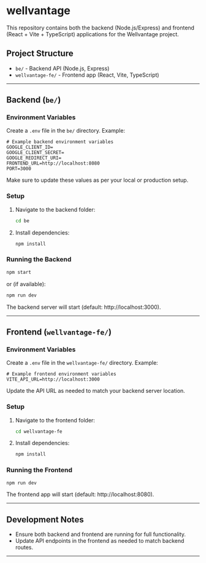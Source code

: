 # wellvantage

This repository contains both the backend (Node.js/Express) and frontend (React + Vite + TypeScript) applications for the Wellvantage project.

## Project Structure

- `be/` - Backend API (Node.js, Express)
- `wellvantage-fe/` - Frontend app (React, Vite, TypeScript)

---

## Backend (`be/`)

### Environment Variables

Create a `.env` file in the `be/` directory. Example:

```env
# Example backend environment variables
GOOGLE_CLIENT_ID=
GOOGLE_CLIENT_SECRET=
GOOGLE_REDIRECT_URI=
FRONTEND_URL=http://localhost:8080
PORT=3000
```

Make sure to update these values as per your local or production setup.

### Setup

1. Navigate to the backend folder:
   ```sh
   cd be
   ```
2. Install dependencies:
   ```sh
   npm install
   ```

### Running the Backend

```sh
npm start
```

or (if available):

```sh
npm run dev
```

The backend server will start (default: http://localhost:3000).

---

## Frontend (`wellvantage-fe/`)

### Environment Variables

Create a `.env` file in the `wellvantage-fe/` directory. Example:

```env
# Example frontend environment variables
VITE_API_URL=http://localhost:3000
```

Update the API URL as needed to match your backend server location.

### Setup

1. Navigate to the frontend folder:
   ```sh
   cd wellvantage-fe
   ```
2. Install dependencies:
   ```sh
   npm install
   ```

### Running the Frontend

```sh
npm run dev
```

The frontend app will start (default: http://localhost:8080).

---

## Development Notes

- Ensure both backend and frontend are running for full functionality.
- Update API endpoints in the frontend as needed to match backend routes.

---
